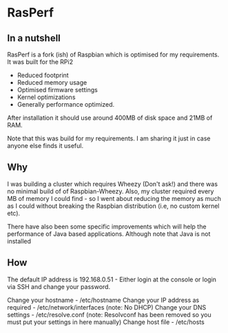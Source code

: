 # RasPerf

In a nutshell
--------------

RasPerf is a fork (ish) of Raspbian which is optimised for my requirements. It was built for the RPi2

- Reduced footprint
- Reduced memory usage
- Optimised firmware settings
- Kernel optimizations
- Generally performance optimized.

After installation it should use around 400MB of disk space and 21MB of RAM. 

Note that this was build for my requirements. I am sharing it just in case anyone else finds it useful. 


Why
---

I was building a cluster which requires Wheezy (Don't ask!) and there was no minimal build of of Raspbian-Wheezy. Also, my cluster required every MB of memory I could find - so I went about reducing the memory as much as I could without breaking the Raspbian distribution (i.e, no custom kernel etc). 

There have also been some specific improvements which will help the performance of Java based applications. Although note that Java is not installed 


How
---

The default IP address is 192.168.0.51 - Either login at the console or login via SSH and change your password.

Change your hostname - /etc/hostname
Change your IP address as required - /etc/network/interfaces (note: No DHCP)
Change your DNS settings - /etc/resolve.conf (note: Resolvconf has been removed so you must put your settings in here manually)
Change host file - /etc/hosts

